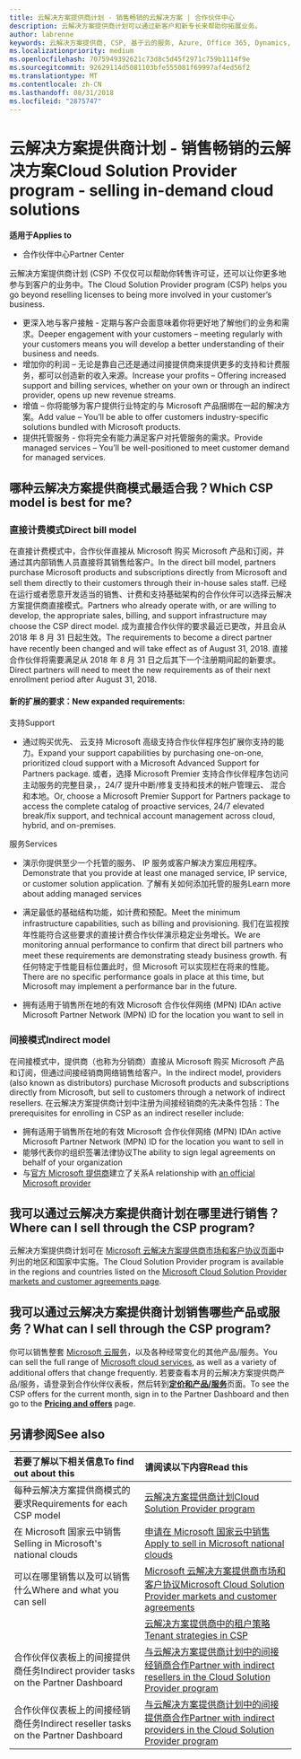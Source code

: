 ```yaml
---
title: 云解决方案提供商计划 - 销售畅销的云解决方案 | 合作伙伴中心
description: 云解决方案提供商计划可以通过新客户和新专长来帮助你拓展业务。
author: labrenne
keywords: 云解决方案提供商, CSP, 基于云的服务, Azure, Office 365, Dynamics, CSP 合作伙伴, 通过云解决方案提供商计划销售, 直接合作伙伴, 直接云解决方案提供商合作伙伴, 间接云解决方案提供商经销商, 直接云解决方案提供商, 间接云解决方案提供商, 直接模式, 间接模式, 间接经销商, 间接提供商, 提供商, 分销商, 云解决方案提供商计划
ms.localizationpriority: medium
ms.openlocfilehash: 7075949392621c73d8c5d45f2971c759b1114f9e
ms.sourcegitcommit: 92629114d5081103bfe555081f69997af4ed56f2
ms.translationtype: MT
ms.contentlocale: zh-CN
ms.lasthandoff: 08/31/2018
ms.locfileid: "2875747"
---
```

# <a name="cloud-solution-provider-program---selling-in-demand-cloud-solutions"></a><span data-ttu-id="b6930-104">云解决方案提供商计划 - 销售畅销的云解决方案</span><span class="sxs-lookup"><span data-stu-id="b6930-104">Cloud Solution Provider program - selling in-demand cloud solutions</span></span> 

**<span data-ttu-id="b6930-105">适用于</span><span class="sxs-lookup"><span data-stu-id="b6930-105">Applies to</span></span>**

-  <span data-ttu-id="b6930-106">合作伙伴中心</span><span class="sxs-lookup"><span data-stu-id="b6930-106">Partner Center</span></span>

<span data-ttu-id="b6930-107">云解决方案提供商计划 (CSP) 不仅仅可以帮助你转售许可证，还可以让你更多地参与到客户的业务中。</span><span class="sxs-lookup"><span data-stu-id="b6930-107">The Cloud Solution Provider program (CSP) helps you go beyond reselling licenses to being more involved in your customer’s business.</span></span>
 
- <span data-ttu-id="b6930-108">更深入地与客户接触 - 定期与客户会面意味着你将更好地了解他们的业务和需求。</span><span class="sxs-lookup"><span data-stu-id="b6930-108">Deeper engagement with your customers – meeting regularly with your customers means you will develop a better understanding of their business and needs.</span></span>
- <span data-ttu-id="b6930-109">增加你的利润 – 无论是靠自己还是通过间接提供商来提供更多的支持和计费服务，都可以创造新的收入来源。</span><span class="sxs-lookup"><span data-stu-id="b6930-109">Increase your profits – Offering increased support and billing services, whether on your own or through an indirect provider, opens up new revenue streams.</span></span>  
- <span data-ttu-id="b6930-110">增值 – 你将能够为客户提供行业特定的与 Microsoft 产品捆绑在一起的解决方案。</span><span class="sxs-lookup"><span data-stu-id="b6930-110">Add value – You’ll be able to offer customers industry-specific solutions bundled with Microsoft products.</span></span>
- <span data-ttu-id="b6930-111">提供托管服务 - 你将完全有能力满足客户对托管服务的需求。</span><span class="sxs-lookup"><span data-stu-id="b6930-111">Provide managed services – You’ll be well-positioned to meet customer demand for managed services.</span></span> 

## <a name="which-csp-model-is-best-for-me"></a><span data-ttu-id="b6930-112">哪种云解决方案提供商模式最适合我？</span><span class="sxs-lookup"><span data-stu-id="b6930-112">Which CSP model is best for me?</span></span>

### <a name="direct-bill-model"></a><span data-ttu-id="b6930-113">直接计费模式</span><span class="sxs-lookup"><span data-stu-id="b6930-113">Direct bill model</span></span>

 <span data-ttu-id="b6930-114">在直接计费模式中，合作伙伴直接从 Microsoft 购买 Microsoft 产品和订阅，并通过其内部销售人员直接将其销售给客户。</span><span class="sxs-lookup"><span data-stu-id="b6930-114">In the direct bill model, partners purchase Microsoft products and subscriptions directly from Microsoft and sell them directly to their customers through their in-house sales staff.</span></span> <span data-ttu-id="b6930-115">已经在运行或者愿意开发适当的销售、计费和支持基础架构的合作伙伴可以选择云解决方案提供商直接模式。</span><span class="sxs-lookup"><span data-stu-id="b6930-115">Partners who already operate with, or are willing to develop, the appropriate sales, billing, and support infrastructure may choose the CSP direct model.</span></span> <span data-ttu-id="b6930-116">成为直接合作伙伴的要求最近已更改，并且会从 2018 年 8 月 31 日起生效。</span><span class="sxs-lookup"><span data-stu-id="b6930-116">The requirements to become a direct partner have recently been changed and will take effect as of August 31, 2018.</span></span> <span data-ttu-id="b6930-117">直接合作伙伴将需要满足从 2018 年 8 月 31 日之后其下一个注册期间起的新要求。</span><span class="sxs-lookup"><span data-stu-id="b6930-117">Direct partners will need to meet the new requirements as of their next enrollment period after August 31, 2018.</span></span>


#### <a name="new-expanded-requirements"></a><span data-ttu-id="b6930-118">新的扩展的要求：</span><span class="sxs-lookup"><span data-stu-id="b6930-118">New expanded requirements:</span></span>

<span data-ttu-id="b6930-119">支持</span><span class="sxs-lookup"><span data-stu-id="b6930-119">Support</span></span>
- <span data-ttu-id="b6930-120">通过购买优先、 云支持 Microsoft 高级支持合作伙伴程序包扩展你支持的能力。</span><span class="sxs-lookup"><span data-stu-id="b6930-120">Expand your support capabilities by purchasing one-on-one, prioritized cloud support with a Microsoft Advanced Support for Partners package.</span></span> <span data-ttu-id="b6930-121">或者，选择 Microsoft Premier 支持合作伙伴程序包访问主动服务的完整目录，，24/7 提升中断/修复支持和技术的帐户管理云、 混合和本地。</span><span class="sxs-lookup"><span data-stu-id="b6930-121">Or, choose a Microsoft Premier Support for Partners package to access the complete catalog of proactive services, 24/7 elevated break/fix support, and technical account management across cloud, hybrid, and on-premises.</span></span> 

<span data-ttu-id="b6930-122">服务</span><span class="sxs-lookup"><span data-stu-id="b6930-122">Services</span></span>

- <span data-ttu-id="b6930-123">演示你提供至少一个托管的服务、 IP 服务或客户解决方案应用程序。</span><span class="sxs-lookup"><span data-stu-id="b6930-123">Demonstrate that you provide at least one managed service, IP service, or customer solution application.</span></span> <span data-ttu-id="b6930-124">了解有关如何添加托管的服务</span><span class="sxs-lookup"><span data-stu-id="b6930-124">Learn more about adding managed services</span></span>

- <span data-ttu-id="b6930-125">满足最低的基础结构功能，如计费和预配。</span><span class="sxs-lookup"><span data-stu-id="b6930-125">Meet the minimum infrastructure capabilities, such as billing and provisioning.</span></span>
<span data-ttu-id="b6930-126">我们在监视按年性能符合这些要求的直接计费合作伙伴演示稳定业务增长。</span><span class="sxs-lookup"><span data-stu-id="b6930-126">We are monitoring annual performance to confirm that direct bill partners who meet these requirements are demonstrating steady business growth.</span></span> <span data-ttu-id="b6930-127">有任何特定于性能目标位置此时，但 Microsoft 可以实现栏在将来的性能。</span><span class="sxs-lookup"><span data-stu-id="b6930-127">There are no specific performance goals in place at this time, but Microsoft may implement a performance bar in the future.</span></span> 

- <span data-ttu-id="b6930-128">拥有适用于销售所在地的有效 Microsoft 合作伙伴网络 (MPN) ID</span><span class="sxs-lookup"><span data-stu-id="b6930-128">An active Microsoft Partner Network (MPN) ID for the location you want to sell in</span></span>


### <a name="indirect-model"></a><span data-ttu-id="b6930-129">间接模式</span><span class="sxs-lookup"><span data-stu-id="b6930-129">Indirect model</span></span>

<span data-ttu-id="b6930-130">在间接模式中，提供商（也称为分销商）直接从 Microsoft 购买 Microsoft 产品和订阅，但通过间接经销商网络销售给客户。</span><span class="sxs-lookup"><span data-stu-id="b6930-130">In the indirect model, providers (also known as distributors) purchase Microsoft products and subscriptions directly from Microsoft, but sell to customers through a network of indirect resellers.</span></span> <span data-ttu-id="b6930-131">在云解决方案提供商计划中注册为间接经销商的先决条件包括：</span><span class="sxs-lookup"><span data-stu-id="b6930-131">The prerequisites for enrolling in CSP as an indirect reseller include:</span></span>

- <span data-ttu-id="b6930-132">拥有适用于销售所在地的有效 Microsoft 合作伙伴网络 (MPN) ID</span><span class="sxs-lookup"><span data-stu-id="b6930-132">An active Microsoft Partner Network (MPN) ID for the location you want to sell in</span></span>
- <span data-ttu-id="b6930-133">能够代表你的组织签署法律协议</span><span class="sxs-lookup"><span data-stu-id="b6930-133">The ability to sign legal agreements on behalf of your organization</span></span>
- <span data-ttu-id="b6930-134">与[官方 Microsoft 提供商](https://partnercenter.microsoft.com/partner/find-a-provider)建立了关系</span><span class="sxs-lookup"><span data-stu-id="b6930-134">A relationship with [an official Microsoft provider](https://partnercenter.microsoft.com/partner/find-a-provider)</span></span>


## <a name="where-can-i-sell-through-the-csp-program"></a><span data-ttu-id="b6930-135">我可以通过云解决方案提供商计划在哪里进行销售？</span><span class="sxs-lookup"><span data-stu-id="b6930-135">Where can I sell through the CSP program?</span></span>

<span data-ttu-id="b6930-136">云解决方案提供商计划可在 [Microsoft 云解决方案提供商市场和客户协议页面](agreements.md)中列出的地区和国家中实施。</span><span class="sxs-lookup"><span data-stu-id="b6930-136">The Cloud Solution Provider program is available in the regions and countries listed on the [Microsoft Cloud Solution Provider markets and customer agreements page](agreements.md).</span></span>  

## <a name="what-can-i-sell-through-the-csp-program"></a><span data-ttu-id="b6930-137">我可以通过云解决方案提供商计划销售哪些产品或服务？</span><span class="sxs-lookup"><span data-stu-id="b6930-137">What can I sell through the CSP program?</span></span>

<span data-ttu-id="b6930-138">你可以销售整套 [Microsoft 云服务](https://partner.microsoft.com/cloud-solution-provider/products-and-services)，以及各种经常变化的其他产品/服务。</span><span class="sxs-lookup"><span data-stu-id="b6930-138">You can sell the full range of [Microsoft cloud services](https://partner.microsoft.com/cloud-solution-provider/products-and-services), as well as a variety of additional offers that change frequently.</span></span> <span data-ttu-id="b6930-139">若要查看本月的云解决方案提供商产品/服务，请登录到合作伙伴仪表板，然后转到[**定价和产品/服务**](https://partnercenter.microsoft.com/pcv/sales)页面。</span><span class="sxs-lookup"><span data-stu-id="b6930-139">To see the CSP offers for the current month, sign in to the Partner Dashboard and then go to the [**Pricing and offers**](https://partnercenter.microsoft.com/pcv/sales) page.</span></span>

## <a name="see-also"></a><span data-ttu-id="b6930-140">另请参阅</span><span class="sxs-lookup"><span data-stu-id="b6930-140">See also</span></span> 


|**<span data-ttu-id="b6930-141">若要了解以下相关信息</span><span class="sxs-lookup"><span data-stu-id="b6930-141">To find out about this</span></span>**   |**<span data-ttu-id="b6930-142">请阅读以下内容</span><span class="sxs-lookup"><span data-stu-id="b6930-142">Read this</span></span>**   |
|:---------------------------|:--------------------|
|<span data-ttu-id="b6930-143">每种云解决方案提供商模式的要求</span><span class="sxs-lookup"><span data-stu-id="b6930-143">Requirements for each CSP model</span></span>   | [<span data-ttu-id="b6930-144">云解决方案提供商计划</span><span class="sxs-lookup"><span data-stu-id="b6930-144">Cloud Solution Provider program</span></span>](https://partnercenter.microsoft.com/partner/cloud-solution-provider)|
|<span data-ttu-id="b6930-145">在 Microsoft 国家云中销售</span><span class="sxs-lookup"><span data-stu-id="b6930-145">Selling in Microsoft's national clouds</span></span>   | [<span data-ttu-id="b6930-146">申请在 Microsoft 国家云中销售</span><span class="sxs-lookup"><span data-stu-id="b6930-146">Apply to sell in Microsoft national clouds</span></span>](csp-national-clouds-overview.md)|
|<span data-ttu-id="b6930-147">可以在哪里销售以及可以销售什么</span><span class="sxs-lookup"><span data-stu-id="b6930-147">Where and what you can sell</span></span>   |[<span data-ttu-id="b6930-148">Microsoft 云解决方案提供商市场和客户协议</span><span class="sxs-lookup"><span data-stu-id="b6930-148">Microsoft Cloud Solution Provider markets and customer agreements</span></span>](agreements.md)|
|  | [<span data-ttu-id="b6930-149">云解决方案提供商中的租户策略</span><span class="sxs-lookup"><span data-stu-id="b6930-149">Tenant strategies in CSP</span></span>](regional-authorization-overview.md)
|<span data-ttu-id="b6930-150">合作伙伴仪表板上的间接提供商任务</span><span class="sxs-lookup"><span data-stu-id="b6930-150">Indirect provider tasks on the Partner Dashboard</span></span>  |[<span data-ttu-id="b6930-151">与云解决方案提供商计划中的间接经销商合作</span><span class="sxs-lookup"><span data-stu-id="b6930-151">Partner with indirect resellers in the Cloud Solution Provider program</span></span>](indirect-provider-tasks-in-partner-center.md)|
|<span data-ttu-id="b6930-152">合作伙伴仪表板上的间接经销商任务</span><span class="sxs-lookup"><span data-stu-id="b6930-152">Indirect reseller tasks on the Partner Dashboard</span></span>   |[<span data-ttu-id="b6930-153">与云解决方案提供商计划中的间接提供商合作</span><span class="sxs-lookup"><span data-stu-id="b6930-153">Partner with indirect providers in the Cloud Solution Provider program</span></span>](indirect-reseller-tasks-in-partner-center.md)|

